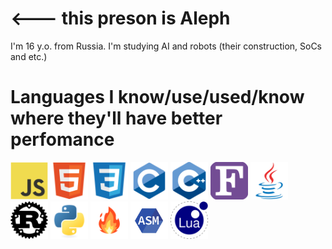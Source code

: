 # <--- this preson is Aleph

I'm 16 y.o. from Russia. I'm studying AI and robots (their construction, SoCs and etc.)

# Languages I know/use/used/know where they'll have better perfomance
<div>

<img src="https://github.com/devicons/devicon/blob/master/icons/javascript/javascript-original.svg" title="JavaScript"  alt="JavaScript" width="60" height="60"/>
<img src="https://github.com/devicons/devicon/blob/master/icons/html5/html5-original.svg" title="HTML"  alt="HTML" width="60" height="60"/>
<img src="https://github.com/devicons/devicon/blob/master/icons/css3/css3-original.svg" title="CSS"  alt="CSS" width="60" height="60"/>
<img src="https://github.com/devicons/devicon/blob/master/icons/c/c-original.svg" title="C"  alt="C" width="60" height="60"/>
<img src="https://github.com/devicons/devicon/blob/master/icons/cplusplus/cplusplus-original.svg" title="C++"  alt="C++" width="60" height="60"/>
<img src="https://github.com/devicons/devicon/blob/master/icons/fortran/fortran-original.svg" title="Fortran"  alt="Fortran" width="60" height="60"/>
<img src="https://github.com/devicons/devicon/blob/master/icons/java/java-original.svg" title="Java"  alt="Java" width="60" height="60"/>
<img src="https://github.com/devicons/devicon/blob/master/icons/rust/rust-original.svg" title="Rust"  alt="Rust" width="60" height="60"/>
<img src="https://github.com/devicons/devicon/blob/master/icons/python/python-original.svg" title="Python"  alt="Python" width="60" height="60"/>
<img src="https://github.com/AlephVenXm/AlephVenXm/blob/main/root/%F0%9F%94%A5.png" title="Mojo"  alt="Mojo" width="60" height="60"/>
<img src="https://github.com/AlephVenXm/AlephVenXm/blob/main/root/asm86.png" title="Assembler"  alt="Assembler" width="60" height="60"/>
<img src="https://github.com/devicons/devicon/blob/master/icons/lua/lua-original.svg" title="Lua"  alt="Lua" width="60" height="60"/>
  
</div>
